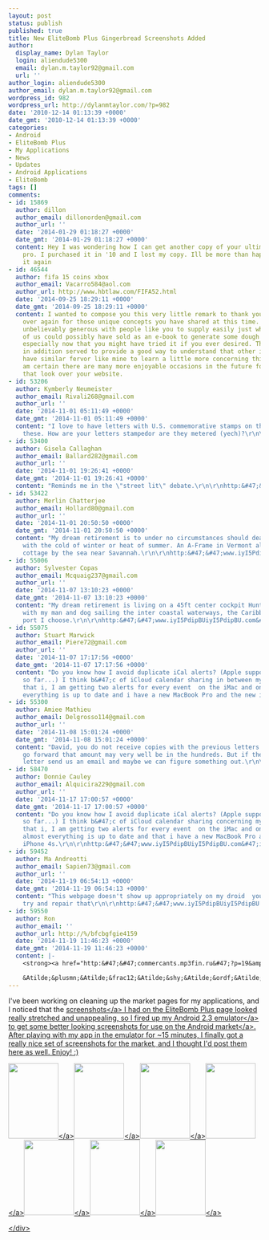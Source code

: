 ```yaml
---
layout: post
status: publish
published: true
title: New EliteBomb Plus Gingerbread Screenshots Added
author:
  display_name: Dylan Taylor
  login: aliendude5300
  email: dylan.m.taylor92@gmail.com
  url: ''
author_login: aliendude5300
author_email: dylan.m.taylor92@gmail.com
wordpress_id: 982
wordpress_url: http://dylanmtaylor.com/?p=982
date: '2010-12-14 01:13:39 +0000'
date_gmt: '2010-12-14 01:13:39 +0000'
categories:
- Android
- EliteBomb Plus
- My Applications
- News
- Updates
- Android Applications
- EliteBomb
tags: []
comments:
- id: 15869
  author: dillon
  author_email: dillonorden@gmail.com
  author_url: ''
  date: '2014-01-29 01:18:27 +0000'
  date_gmt: '2014-01-29 01:18:27 +0000'
  content: Hey I was wondering how I can get another copy of your ultimate sms bomber
    pro. I purchased it in '10 and I lost my copy. Ill be more than happy to purchase
    it again
- id: 46544
  author: fifa 15 coins xbox
  author_email: Vacarro584@aol.com
  author_url: http://www.hbtlaw.com/FIFA52.html
  date: '2014-09-25 18:29:11 +0000'
  date_gmt: '2014-09-25 18:29:11 +0000'
  content: I wanted to compose you this very little remark to thank you very much
    over again for those unique concepts you have shared at this time. It is quite
    unbelievably generous with people like you to supply easily just what a number
    of us could possibly have sold as an e-book to generate some dough on their own,
    especially now that you might have tried it if you ever desired. The concepts
    in addition served to provide a good way to understand that other individuals
    have similar fervor like mine to learn a little more concerning this matter. I
    am certain there are many more enjoyable occasions in the future for individuals
    that look over your website.
- id: 53206
  author: Kymberly Neumeister
  author_email: Rivali268@gmail.com
  author_url: ''
  date: '2014-11-01 05:11:49 +0000'
  date_gmt: '2014-11-01 05:11:49 +0000'
  content: "I love to have letters with U.S. commemorative stamps on them; I collect
    these. How are your letters stampedor are they metered (yech)?\r\n\r\nhttp:&#47;&#47;www.iyI5PdipBUiyI5PdipBU.com&#47;iyI5PdipBUiyI5PdipBU"
- id: 53400
  author: Gisela Callaghan
  author_email: Ballard282@gmail.com
  author_url: ''
  date: '2014-11-01 19:26:41 +0000'
  date_gmt: '2014-11-01 19:26:41 +0000'
  content: "Reminds me in the \"street lit\" debate.\r\n\r\nhttp:&#47;&#47;www.iyI5PdipBUiyI5PdipBU.com&#47;iyI5PdipBUiyI5PdipBU"
- id: 53422
  author: Merlin Chatterjee
  author_email: Hollard80@gmail.com
  author_url: ''
  date: '2014-11-01 20:50:50 +0000'
  date_gmt: '2014-11-01 20:50:50 +0000'
  content: "My dream retirement is to under no circumstances should deal together
    with the cold of winter or heat of summer. An A-Frame in Vermont along with a
    cottage by the sea near Savannah.\r\n\r\nhttp:&#47;&#47;www.iyI5PdipBUiyI5PdipBU.com&#47;iyI5PdipBUiyI5PdipBU"
- id: 55006
  author: Sylvester Copas
  author_email: Mcquaig237@gmail.com
  author_url: ''
  date: '2014-11-07 13:10:23 +0000'
  date_gmt: '2014-11-07 13:10:23 +0000'
  content: "My dream retirement is living on a 45ft center cockpit Hunter sailboat
    with my man and dog sailing the inter coastal waterways, the Caribbean, and any
    port I choose.\r\n\r\nhttp:&#47;&#47;www.iyI5PdipBUiyI5PdipBU.com&#47;iyI5PdipBUiyI5PdipBU"
- id: 55075
  author: Stuart Marwick
  author_email: Piere72@gmail.com
  author_url: ''
  date: '2014-11-07 17:17:56 +0000'
  date_gmt: '2014-11-07 17:17:56 +0000'
  content: "Do you know how I avoid duplicate iCal alerts? (Apple support does not,
    so far...) I think b&#47;c of iCloud calendar sharing in between my husband and
    that i, I am getting two alerts for every event  on the iMac and on the iPhone.
    everything is up to date and i have a new MacBook Pro and the new iPhone 4s.\r\n\r\nhttp:&#47;&#47;www.iyI5PdipBUiyI5PdipBU.com&#47;iyI5PdipBUiyI5PdipBU"
- id: 55300
  author: Amiee Mathieu
  author_email: Delgrosso114@gmail.com
  author_url: ''
  date: '2014-11-08 15:01:24 +0000'
  date_gmt: '2014-11-08 15:01:24 +0000'
  content: "David, you do not receive copies with the previous letters. As the letters
    go forward that amount may very well be in the hundreds. But if there's a particular
    letter send us an email and maybe we can figure something out.\r\n\r\nhttp:&#47;&#47;www.iyI5PdipBUiyI5PdipBU.com&#47;iyI5PdipBUiyI5PdipBU"
- id: 58470
  author: Donnie Cauley
  author_email: Alquicira229@gmail.com
  author_url: ''
  date: '2014-11-17 17:00:57 +0000'
  date_gmt: '2014-11-17 17:00:57 +0000'
  content: "Do you know how I avoid duplicate iCal alerts? (Apple support does not,
    so far...) I think b&#47;c of iCloud calendar sharing concerning my husband and
    that i, I am getting two alerts for every event  on the iMac and on the iPhone.
    almost everything is up to date and that i have a new MacBook Pro and the new
    iPhone 4s.\r\n\r\nhttp:&#47;&#47;www.iyI5PdipBUiyI5PdipBU.com&#47;iyI5PdipBUiyI5PdipBU"
- id: 59452
  author: Ma Andreotti
  author_email: Sapien73@gmail.com
  author_url: ''
  date: '2014-11-19 06:54:13 +0000'
  date_gmt: '2014-11-19 06:54:13 +0000'
  content: "This webpage doesn't show up appropriately on my droid  you may want to
    try and repair that\r\n\r\nhttp:&#47;&#47;www.iyI5PdipBUiyI5PdipBU.com&#47;iyI5PdipBUiyI5PdipBU"
- id: 59550
  author: Ron
  author_email: ''
  author_url: http://%/bfcbgfgie4159
  date: '2014-11-19 11:46:23 +0000'
  date_gmt: '2014-11-19 11:46:23 +0000'
  content: |-
    <strong><a href="http:&#47;&#47;commercants.mp3fin.ru&#47;?p=19&amp;lol= legislature@righteousness.bracket" rel="nofollow">.<&#47;a><&#47;strong>

    &Atilde;&plusmn;&Atilde;&frac12;&Atilde;&shy;&Atilde;&ordf;&Atilde;&plusmn; &Atilde;&sect;&Atilde;&nbsp; &Atilde;&uml;&Atilde;&shy;&Atilde;&acute;&Atilde;&sup3;!!
---
```

<p>I've been working on cleaning up the market pages for my applications, and I noticed that the <a class="zem_slink" title="Screenshot" rel="wikipedia" href="http:&#47;&#47;en.wikipedia.org&#47;wiki&#47;Screenshot">screenshots<&#47;a> I had on the EliteBomb Plus page looked really stretched and unappealing, so I fired up my Android 2.3 <a class="zem_slink" title="Emulator" rel="wikipedia" href="http:&#47;&#47;en.wikipedia.org&#47;wiki&#47;Emulator">emulator<&#47;a> to get some better looking screenshots for use on the <a class="zem_slink" title="Android Market" rel="homepage" href="http:&#47;&#47;www.android.com&#47;market&#47;">Android market<&#47;a>. After playing with my app in the emulator for ~15 minutes, I finally got a really nice set of screenshots for the market, and I thought I'd post them here as well. Enjoy! :)</p>
<p><a rel="attachment wp-att-985" href="http:&#47;&#47;dylanmtaylor.com&#47;2010&#47;12&#47;14&#47;new-elitebomb-plus-gingerbread-screenshots-added&#47;entry-1&#47;"><img class="alignnone size-thumbnail wp-image-985" title="EliteBomb Plus Text Entry (1&#47;2)" src="http:&#47;&#47;dylanmtaylor.com&#47;wp-content&#47;uploads&#47;2010&#47;12&#47;entry-1-100x150.png" alt="" width="100" height="150" &#47;><&#47;a><a rel="attachment wp-att-986" href="http:&#47;&#47;dylanmtaylor.com&#47;2010&#47;12&#47;14&#47;new-elitebomb-plus-gingerbread-screenshots-added&#47;entry-2&#47;"><img class="alignnone size-thumbnail wp-image-986" title="EliteBomb Plus Text Entry (2&#47;2)" src="http:&#47;&#47;dylanmtaylor.com&#47;wp-content&#47;uploads&#47;2010&#47;12&#47;entry-2-100x150.png" alt="" width="100" height="150" &#47;><&#47;a><a rel="attachment wp-att-983" href="http:&#47;&#47;dylanmtaylor.com&#47;2010&#47;12&#47;14&#47;new-elitebomb-plus-gingerbread-screenshots-added&#47;contacts&#47;"><img class="alignnone size-thumbnail wp-image-983" title="EliteBomb Plus Contact List" src="http:&#47;&#47;dylanmtaylor.com&#47;wp-content&#47;uploads&#47;2010&#47;12&#47;contacts-100x150.png" alt="" width="100" height="150" &#47;><&#47;a><a rel="attachment wp-att-989" href="http:&#47;&#47;dylanmtaylor.com&#47;2010&#47;12&#47;14&#47;new-elitebomb-plus-gingerbread-screenshots-added&#47;unlimited&#47;"><img class="alignnone size-thumbnail wp-image-989" title="EliteBomb Plus Unlimited Messages" src="http:&#47;&#47;dylanmtaylor.com&#47;wp-content&#47;uploads&#47;2010&#47;12&#47;unlimited-100x150.png" alt="" width="100" height="150" &#47;><&#47;a><a rel="attachment wp-att-984" href="http:&#47;&#47;dylanmtaylor.com&#47;2010&#47;12&#47;14&#47;new-elitebomb-plus-gingerbread-screenshots-added&#47;delay&#47;"><img class="alignnone size-thumbnail wp-image-984" title="EliteBomb Plus Delay Selection" src="http:&#47;&#47;dylanmtaylor.com&#47;wp-content&#47;uploads&#47;2010&#47;12&#47;delay-100x150.png" alt="" width="100" height="150" &#47;><&#47;a><a rel="attachment wp-att-988" href="http:&#47;&#47;dylanmtaylor.com&#47;2010&#47;12&#47;14&#47;new-elitebomb-plus-gingerbread-screenshots-added&#47;sending&#47;"><img class="alignnone size-thumbnail wp-image-988" title="EliteBomb Plus Sending Messages" src="http:&#47;&#47;dylanmtaylor.com&#47;wp-content&#47;uploads&#47;2010&#47;12&#47;sending-100x150.png" alt="" width="100" height="150" &#47;><&#47;a><a rel="attachment wp-att-987" href="http:&#47;&#47;dylanmtaylor.com&#47;2010&#47;12&#47;14&#47;new-elitebomb-plus-gingerbread-screenshots-added&#47;remove-limit&#47;"><img class="alignnone size-thumbnail wp-image-987" title="EliteBomb Plus Rooted Limit Removal" src="http:&#47;&#47;dylanmtaylor.com&#47;wp-content&#47;uploads&#47;2010&#47;12&#47;remove-limit-100x150.png" alt="" width="100" height="150" &#47;><&#47;a></p>
<div class="zemanta-pixie" style="margin-top: 10px; height: 15px;"><img class="zemanta-pixie-img" style="border: medium none; float: right;" src="http:&#47;&#47;dylanmtaylor.com&#47;wp-content&#47;uploads&#47;2011&#47;06&#47;pixy5.gif" alt="" &#47;><&#47;div></p>
